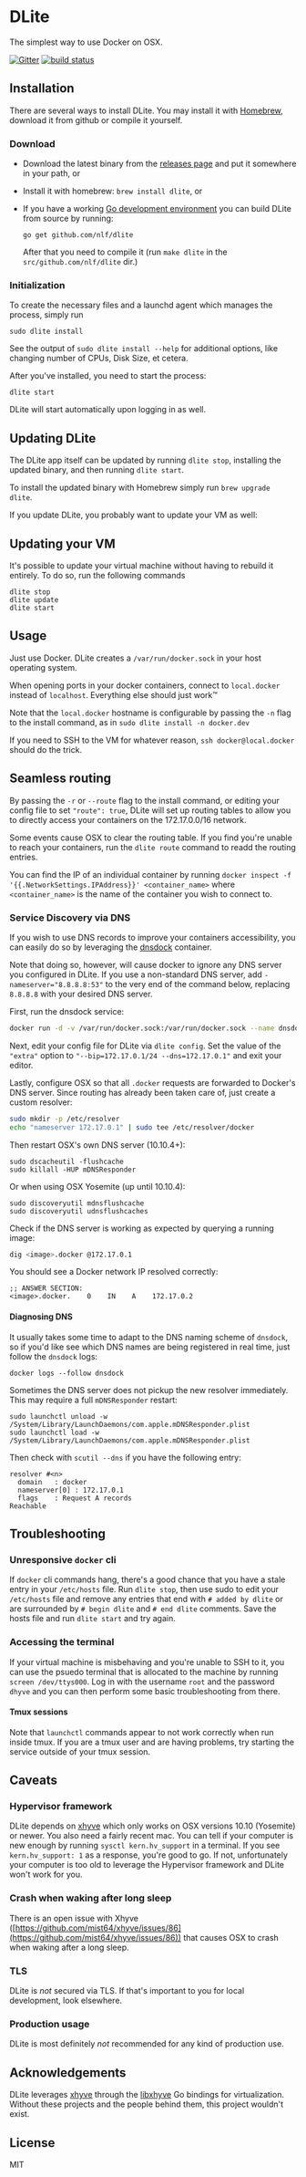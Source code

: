 # DLite
The simplest way to use Docker on OSX.

[![Gitter][gitter-image]][gitter-url] [![build status][travis-image]][travis-url]

## Installation
There are several ways to install DLite. You may install it with [Homebrew](http://brew.sh/), download it from github or compile it yourself.

### Download
- Download the latest binary from the [releases page](https://github.com/nlf/dlite/releases) and put it somewhere in your path, or
- Install it with homebrew: `brew install dlite`, or
- If you have a working [Go development environment](https://golang.org/doc/install) you can build DLite from source by running:

  ```
  go get github.com/nlf/dlite
  ```

  After that you need to compile it (run `make dlite` in the `src/github.com/nlf/dlite` dir.)

### Initialization
To create the necessary files and a launchd agent which manages the process, simply run

```
sudo dlite install
```

See the output of `sudo dlite install --help` for additional options, like changing number of CPUs, Disk Size, et cetera.

After you've installed, you need to start the process:

```
dlite start
```

DLite will start automatically upon logging in as well.

## Updating DLite
The DLite app itself can be updated by running `dlite stop`, installing the updated binary, and then running `dlite start`.

To install the updated binary with Homebrew simply run `brew upgrade dlite`.

If you update DLite, you probably want to update your VM as well:

## Updating your VM
It's possible to update your virtual machine without having to rebuild it entirely. To do so, run the following commands

```
dlite stop
dlite update
dlite start
```

## Usage
Just use Docker. DLite creates a `/var/run/docker.sock` in your host operating system.

When opening ports in your docker containers, connect to `local.docker` instead of `localhost`. Everything else should just work™

Note that the `local.docker` hostname is configurable by passing the `-n` flag to the install command, as in `sudo dlite install -n docker.dev`

If you need to SSH to the VM for whatever reason, `ssh docker@local.docker` should do the trick.

## Seamless routing
By passing the `-r` or `--route` flag to the install command, or editing your config file to set `"route": true`, DLite will set up routing tables to allow you to directly access your containers on the 172.17.0.0/16 network.

Some events cause OSX to clear the routing table. If you find you're unable to reach your containers, run the `dlite route` command to readd the routing entries.

You can find the IP of an individual container by running `docker inspect -f '{{.NetworkSettings.IPAddress}}' <container_name>` where `<container_name>` is the name of the container you wish to connect to.

### Service Discovery via DNS
If you wish to use DNS records to improve your containers accessibility, you can easily do so by leveraging the [dnsdock](https://github.com/tonistiigi/dnsdock) container.

Note that doing so, however, will cause docker to ignore any DNS server you configured in DLite. If you use a non-standard DNS server, add `-nameserver="8.8.8.8:53"` to the very end of the command below, replacing `8.8.8.8` with your desired DNS server.

First, run the dnsdock service:

```sh
docker run -d -v /var/run/docker.sock:/var/run/docker.sock --name dnsdock --restart always -p 172.17.0.1:53:53/udp tonistiigi/dnsdock
```

Next, edit your config file for DLite via `dlite config`. Set the value of the `"extra"` option to `"--bip=172.17.0.1/24 --dns=172.17.0.1"` and exit your editor.

Lastly, configure OSX so that all `.docker` requests are forwarded to Docker's DNS server. Since routing has already been taken care of, just create a custom resolver:

```sh
sudo mkdir -p /etc/resolver
echo "nameserver 172.17.0.1" | sudo tee /etc/resolver/docker
```

Then restart OSX's own DNS server (10.10.4+):

```
sudo dscacheutil -flushcache
sudo killall -HUP mDNSResponder
```

Or when using OSX Yosemite (up until 10.10.4):

```
sudo discoveryutil mdnsflushcache
sudo discoveryutil udnsflushcaches
```

Check if the DNS server is working as expected by querying a running image:

```sh
dig <image>.docker @172.17.0.1
```

You should see a Docker network IP resolved correctly:

```
;; ANSWER SECTION:
<image>.docker.    0    IN    A    172.17.0.2
```

#### Diagnosing DNS
It usually takes some time to adapt to the DNS naming scheme of `dnsdock`, so if you'd like see which DNS names are being registered in real time, just follow the `dnsdock` logs:

`docker logs --follow dnsdock`

Sometimes the DNS server does not pickup the new resolver immediately. This may require a full `mDNSResponder` restart:

```
sudo launchctl unload -w /System/Library/LaunchDaemons/com.apple.mDNSResponder.plist
sudo launchctl load -w /System/Library/LaunchDaemons/com.apple.mDNSResponder.plist
```

Then check with `scutil --dns` if you have the following entry:

```
resolver #<n>
  domain   : docker
  nameserver[0] : 172.17.0.1
  flags    : Request A records
Reachable
```

## Troubleshooting
### Unresponsive `docker` cli
If `docker` cli commands hang, there's a good chance that you have a stale entry in your `/etc/hosts` file. Run `dlite stop`, then use sudo to edit your `/etc/hosts` file and remove any entries that end with `# added by dlite` or are surrounded by `# begin dlite` and `# end dlite` comments. Save the hosts file and run `dlite start` and try again.

### Accessing the terminal
If your virtual machine is misbehaving and you're unable to SSH to it, you can use the psuedo terminal that is allocated to the machine by running `screen /dev/ttys000`. Log in with the username `root` and the password `dhyve` and you can then perform some basic troubleshooting from there.

#### Tmux sessions
Note that `launchctl` commands appear to not work correctly when run inside tmux. If you are a tmux user and are having problems, try starting the service outside of your tmux session.

## Caveats
### Hypervisor framework
DLite depends on [xhyve](https://github.com/mist64/xhyve) which only works on OSX versions 10.10 (Yosemite) or newer. You also need a fairly recent mac. You can tell if your computer is new enough by running `sysctl kern.hv_support` in a terminal. If you see `kern.hv_support: 1` as a response, you're good to go. If not, unfortunately your computer is too old to leverage the Hypervisor framework and DLite won't work for you.

### Crash when waking after long sleep
There is an open issue with Xhyve ([https://github.com/mist64/xhyve/issues/86](https://github.com/mist64/xhyve/issues/86)) that causes OSX to crash when waking after a long sleep.

### TLS
DLite is _not_ secured via TLS. If that's important to you for local development, look elsewhere.

### Production usage
DLite is most definitely _not_ recommended for any kind of production use.

## Acknowledgements
DLite leverages [xhyve](https://github.com/mist64/xhyve) through the [libxhyve](https://github.com/TheNewNormal/libxhyve) Go bindings for virtualization. Without these projects and the people behind them, this project wouldn't exist.

## License
MIT

[travis-image]: https://img.shields.io/travis/nlf/dlite.svg?style=flat-square
[travis-url]: https://travis-ci.org/nlf/dlite
[gitter-image]: https://img.shields.io/gitter/room/nlf/dlite.svg?style=flat-square
[gitter-url]: https://gitter.im/nlf/dlite
